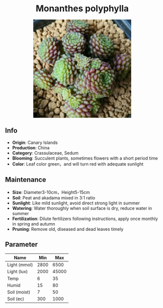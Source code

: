 <h1 align='center'>Monanthes polyphylla</h1>
<p align="center">
    <img 
        align='center'
        width='320'
        src="../images/monanthes polyphylla.png" 
        alt='Monanthes polyphylla' />
</p>

## Info

 - **Origin**: Canary Islands
 - **Production**: China
 - **Category**: Crassulaceae, Sedum
 - **Blooming**: Succulent plants, sometimes flowers with a short period time
 - **Color**: Leaf color green，and will turn red with adequate sunlight

## Maintenance

 - **Size**: Diameter3-10cm，Height5-15cm
 - **Soil**: Peat and akadama mixed in 3:1 ratio
 - **Sunlight**: Like mild sunlight, avoid direct strong light in summer
 - **Watering**: Water thoroughly when soil surface is dry, reduce water in summer
 - **Fertilization**: Dilute fertilizers following instructions, apply once monthly in spring and autumn
 - **Pruning**: Remove old, diseased and dead leaves timely

## Parameter

| Name         | Min  | Max   |
|--------------|------|-------|
| Light (mmol) | 2800 | 6500  |
| Light (lux)  | 2000 | 45000 |
| Temp         | 6    | 35    |
| Humid        | 15   | 80    |
| Soil (moist) | 7   | 50    |
| Soil (ec)    | 300  | 1000  |